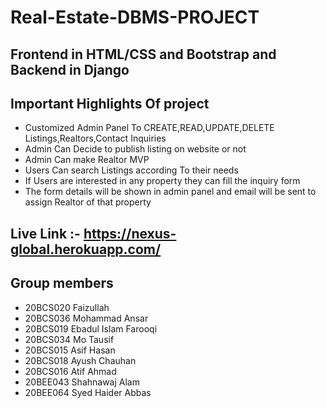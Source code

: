 # Real-Estate-DBMS-PROJECT

## Frontend in HTML/CSS and Bootstrap and Backend in Django



## Important Highlights Of project
- Customized Admin Panel To CREATE,READ,UPDATE,DELETE Listings,Realtors,Contact Inquiries
- Admin Can Decide to publish listing on website or not 
- Admin Can make Realtor MVP 
- Users Can search Listings according To their needs 
- If Users are interested in any property they can fill the inquiry form
- The form details will be shown in admin panel and email will be sent to assign Realtor of that property

 ## Live Link :- https://nexus-global.herokuapp.com/
 
 
 ## Group members
 - 20BCS020 Faizullah
 - 20BCS036 Mohammad Ansar
 - 20BCS019 Ebadul Islam Farooqi
 - 20BCS034 Mo Tausif
 - 20BCS015 Asif Hasan
 - 20BCS018 Ayush Chauhan
 - 20BCS016 Atif Ahmad
 - 20BEE043 Shahnawaj Alam
 - 20BEE064 Syed Haider Abbas
